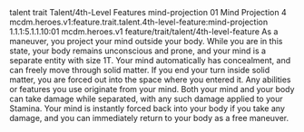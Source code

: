 <ability>
  <metadata>
    <class>talent</class>
    <feature_type>trait</feature_type>
    <file_dpath>Talent/4th-Level Features</file_dpath>
    <item_id>mind-projection</item_id>
    <item_index>01</item_index>
    <item_name>Mind Projection</item_name>
    <level>4</level>
    <scc>mcdm.heroes.v1:feature.trait.talent.4th-level-feature:mind-projection</scc>
    <scdc>1.1.1:5.1.1.10:01</scdc>
    <source>mcdm.heroes.v1</source>
    <type>feature/trait/talent/4th-level-feature</type>
  </metadata>
  <effects>
    <effect type="mundane">As a maneuver, you project your mind outside your body. While you are in this state, your body remains unconscious and prone, and your mind is a separate entity with size 1T. Your mind automatically has concealment, and can freely move through solid matter. If you end your turn inside solid matter, you are forced out into the space where you entered it.
Any abilities or features you use originate from your mind. Both your mind and your body can take damage while separated, with any such damage applied to your Stamina. Your mind is instantly forced back into your body if you take any damage, and you can immediately return to your body as a free maneuver.</effect>
  </effects>
</ability>
